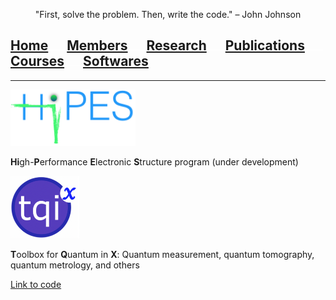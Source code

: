 <p align="center">
"First, solve the problem. Then, write the code." – John Johnson
</p>

## [Home](index.md)<img src="test_space.png" width="30" height="1">[Members](members.md)<img src="test_space.png" width="30" height="1">[Research](research.md)<img src="test_space.png" width="30" height="1">[Publications](publications.md)<img src="test_space.png" width="30" height="1">[Courses](courses.md)<img src="test_space.png" width="30" height="1">[<ins>Softwares</ins>](softwares.md)


<hr style="solid blue">

<p align="left">
<img src="hipes.png" width="200" height="90">
</p>

**Hi**gh-**P**erformance **E**lectronic **S**tructure program (under development)



<p align="left">
<img src="tqix-logo.png" width="110" height="100">
</p>

**T**oolbox for **Q**uantum in **X**: Quantum measurement, quantum tomography, quantum metrology, and others

[Link to code](https://vqisinfo.wixsite.com/tqix)


